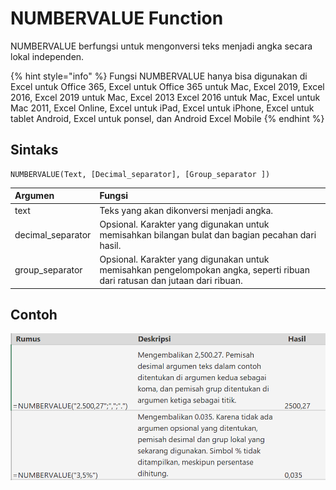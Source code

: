 # NUMBERVALUE Function

NUMBERVALUE berfungsi untuk mengonversi teks menjadi angka secara lokal independen.

{% hint style="info" %}
Fungsi NUMBERVALUE hanya bisa digunakan di Excel untuk Office 365, Excel untuk Office 365 untuk Mac, Excel 2019, Excel 2016, Excel 2019 untuk Mac, Excel 2013 Excel 2016 untuk Mac, Excel untuk Mac 2011, Excel Online, Excel untuk iPad, Excel untuk iPhone, Excel untuk tablet Android, Excel untuk ponsel, dan Android Excel Mobile
{% endhint %}

## Sintaks

```text
NUMBERVALUE(Text, [Decimal_separator], [Group_separator ])
```

| Argumen | Fungsi |
| :--- | :--- |
| text | Teks yang akan dikonversi menjadi angka. |
| decimal\_separator | Opsional. Karakter yang digunakan untuk memisahkan bilangan bulat dan bagian pecahan dari hasil. |
| group\_separator | Opsional. Karakter yang digunakan untuk memisahkan pengelompokan angka, seperti ribuan dari ratusan dan jutaan dari ribuan. |

## Contoh

![](../.gitbook/assets/image%20%2814%29.png)

